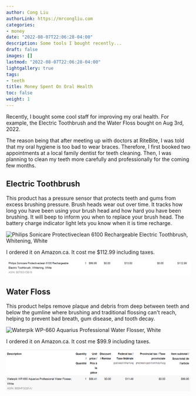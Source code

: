 ```yaml
---
author: Cong Liu
authorLink: https://mrcongliu.com
categories:
- money
date: "2022-08-07T22:06:28-04:00"
description: Some tools I bought recently...
draft: false
images: []
lastmod: "2022-08-07T22:06:28-04:00"
lightgallery: true
tags:
- teeth
title: Money Spent On Oral Health
toc: false
weight: 1
---
```


Recently, I bought some cool staff for improving my oral health. For example, the Electric Toothbrush and the Water Floss bought on Aug 3rd, 2022.

The reason being that after meeting up with doctors at RiteBite, I was told that my oral hygiene is too bad to wear braces. Therefore, I first booked two appointments at a local family dentist for teeth cleaning. Then, I was planning to clean my teeth more carefully and professionally for the coming few months.

## Electric Toothbrush

This product has a pressure sensor that protects teeth and gums from excess brushing pressure. Brush heads wear out over time. It tracks how long you have been using your brush head and how hard you have been brushing. It will beep to inform you when to replace your brush head. The battery charge indicator light lets you know when it is time recharge.

![Philips Sonicare Protectiveclean 6100 Rechargeable
Electric Toothbrush, Whitening, White](philips-sonicare-6100.png "Philips Sonicare Protectiveclean 6100 Rechargeable
Electric Toothbrush, Whitening, White")

I ordered it on Amazon.ca. It cost me $112.99 including taxes.

![Philips Toothbrush Order on Amazon](philips-electric-toothbrush-amazon-order.png "Philips Toothbrush Order on Amazon")

## Water Floss

This product helps remove plaque and debris from deep between teeth and below the gumline where brushing and traditional flossing can't reach, helping to prevent bad breath, gum disease, and tooth decay.

![Waterpik WP-660 Aquarius Professional Water Flosser,
White](waterpik-aquarius-water-flosser-wp-660-white.png "Waterpik WP-660 Aquarius Professional Water Flosser,
White")

I ordered it on Amazon.ca. It cost me $99.9 including taxes.

![Waterpik Water Floss Order on Amazon](waterpik-water-floss-amazon-order.png "Waterpik Water Floss Order on Amazon")





